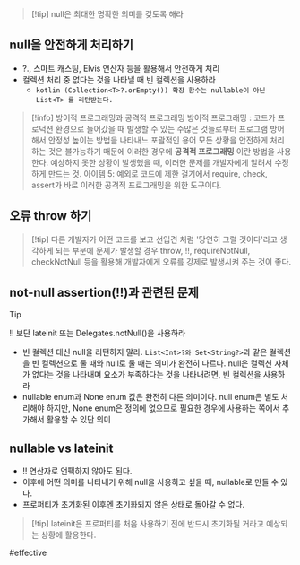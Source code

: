 > [!tip] null은 최대한 명확한 의미를 갖도록 해라
## null을 안전하게 처리하기
- ?., 스마트 캐스팅, Elvis 연산자 등을 활용해서 안전하게 처리
- 컬렉션 처리 중 없다는 것을 나타낼 때 빈 컬렉션을 사용하라
	- ```kotlin (Collection<T>?.orEmpty()) 확장 함수는 nullable이 아닌 List<T> 를 리턴받는다.```
> [!info] 방어적 프로그래밍과 공격적 프로그래밍
> 방어적 프로그래밍 : 코드가 프로덕션 환경으로 들어갔을 때 발생할 수 있는 수많은 것들로부터 프로그램 방어해서 안정성 높이는 방법을 나타내느 포괄적인 용어
> 모든 상황을 안전하게 처리하는 것은 불가능하기 때문에 이러한 경우에 **공격적 프로그래밍** 이란 방법을 사용한다.
>예상하지 못한 상황이 발생했을 때, 이러한 문제를 개발자에게 알려서 수정하게 만드는 것.
>아이템 5: 예외로 코드에 제한 걸기에서 require, check, assert가 바로 이러한 공격적 프로그래밍을 위한 도구이다.
## 오류 throw 하기
> [!tip] 다른 개발자가 어떤 코드를 보고 선입견 처럼 '당연히 그럴 것이다'라고 생각하게 되는 부분에 문제가 발생할 경우 throw, !!, requireNotNull, checkNotNull 등을 활용해 개발자에게 오류를 강제로 발생시켜 주는 것이 좋다.

## not-null assertion(!!)과 관련된 문제
> [!tip]
> !! 보단 lateinit 또는 Delegates.notNull()을 사용하라

- 빈 컬렉션 대신 null을 리턴하지 말라. ```List<Int>?와 Set<String?>```과 같은 컬렉션을 빈 컬렉션으로 둘 때와 null로 둘 때는 의미가 완전히 다르다. null은 컬렉션 자체가 없다는 것을 나타내며 요소가 부족하다는 것을 나타내려면, 빈 컬렉션을 사용하라
- nullable enum과 None enum 값은 완전히 다른 의미이다. null enum은 별도 처리해야 하지만, None enum은 정의에 없으므로 필요한 경우에 사용하는 쪽에서 추가해서 활용할 수 있단 의미
## nullable vs lateinit
- !! 연산자로 언팩하지 않아도 된다.
- 이후에 어떤 의미를 나타내기 위해 null을 사용하고 싶을 때, nullable로 만들 수 있다.
- 프로퍼티가 초기화된 이후엔 초기화되지 않은 상태로 돌아갈 수 없다.
> [!tip] lateinit은 프로퍼티를 처음 사용하기 전에 반드시 초기화될 거라고 예상되는 상황에 활용한다.


#effective 
